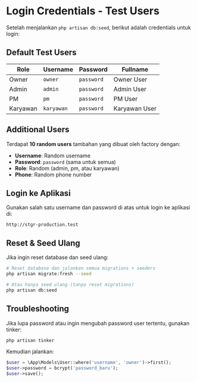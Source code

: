 # Login Credentials - Test Users

Setelah menjalankan `php artisan db:seed`, berikut adalah credentials untuk login:

## Default Test Users

| Role     | Username   | Password   | Fullname      |
| -------- | ---------- | ---------- | ------------- |
| Owner    | `owner`    | `password` | Owner User    |
| Admin    | `admin`    | `password` | Admin User    |
| PM       | `pm`       | `password` | PM User       |
| Karyawan | `karyawan` | `password` | Karyawan User |

## Additional Users

Terdapat **10 random users** tambahan yang dibuat oleh factory dengan:

-   **Username**: Random username
-   **Password**: `password` (sama untuk semua)
-   **Role**: Random (admin, pm, atau karyawan)
-   **Phone**: Random phone number

## Login ke Aplikasi

Gunakan salah satu username dan password di atas untuk login ke aplikasi di:

```
http://stgr-production.test
```

## Reset & Seed Ulang

Jika ingin reset database dan seed ulang:

```bash
# Reset database dan jalankan semua migrations + seeders
php artisan migrate:fresh --seed

# Atau hanya seed ulang (tanpa reset migrations)
php artisan db:seed
```

## Troubleshooting

Jika lupa password atau ingin mengubah password user tertentu, gunakan tinker:

```bash
php artisan tinker
```

Kemudian jalankan:

```php
$user = \App\Models\User::where('username', 'owner')->first();
$user->password = bcrypt('password_baru');
$user->save();
```
